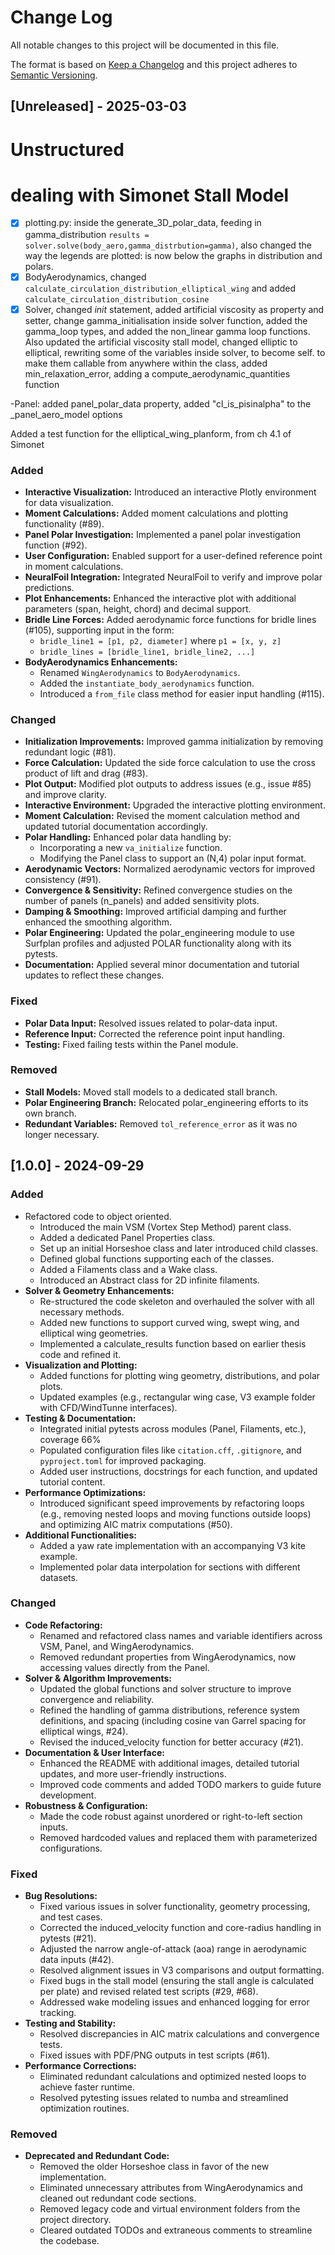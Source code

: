 # Change Log
All notable changes to this project will be documented in this file.

The format is based on [Keep a Changelog](http://keepachangelog.com/)
and this project adheres to [Semantic Versioning](http://semver.org/).

## [Unreleased] - 2025-03-03

# Unstructured

# dealing with Simonet Stall Model
- [x] plotting.py: inside the generate_3D_polar_data, 
feeding in gamma_distribution `results = solver.solve(body_aero,gamma_distrbution=gamma)`, also changed the way the legends are plotted: is now below the graphs in distribution and polars.
- [x] BodyAerodynamics, changed `calculate_circulation_distribution_elliptical_wing` and added `calculate_circulation_distribution_cosine`
- [x] Solver, changed _init_ statement, added artificial viscosity as property and setter, change gamma_initialisation inside solver function, added the gamma_loop types, and added the non_linear gamma loop functions. Also updated the artificial viscosity stall model, changed elliptic to elliptical, rewriting some of the variables inside solver, to become self. to make them callable from anywhere within the class, added min_relaxation_error, adding a compute_aerodynamic_quantities function

-Panel: added panel_polar_data property, added "cl_is_pisinalpha" to the _panel_aero_model options

Added a test function for the elliptical_wing_planform, from ch 4.1 of Simonet




### Added
- **Interactive Visualization:** Introduced an interactive Plotly environment for data visualization.
- **Moment Calculations:** Added moment calculations and plotting functionality (#89).
- **Panel Polar Investigation:** Implemented a panel polar investigation function (#92).
- **User Configuration:** Enabled support for a user-defined reference point in moment calculations.
- **NeuralFoil Integration:** Integrated NeuralFoil to verify and improve polar predictions.
- **Plot Enhancements:** Enhanced the interactive plot with additional parameters (span, height, chord) and decimal support.
- **Bridle Line Forces:** Added aerodynamic force functions for bridle lines (#105), supporting input in the form:
  - `bridle_line1 = [p1, p2, diameter]` where `p1 = [x, y, z]`
  - `bridle_lines = [bridle_line1, bridle_line2, ...]`
- **BodyAerodynamics Enhancements:** 
  - Renamed `WingAerodynamics` to `BodyAerodynamics`.
  - Added the `instantiate_body_aerodynamics` function.
  - Introduced a `from_file` class method for easier input handling (#115).

### Changed
- **Initialization Improvements:** Improved gamma initialization by removing redundant logic (#81).
- **Force Calculation:** Updated the side force calculation to use the cross product of lift and drag (#83).
- **Plot Output:** Modified plot outputs to address issues (e.g., issue #85) and improve clarity.
- **Interactive Environment:** Upgraded the interactive plotting environment.
- **Moment Calculation:** Revised the moment calculation method and updated tutorial documentation accordingly.
- **Polar Handling:** Enhanced polar data handling by:
  - Incorporating a new `va_initialize` function.
  - Modifying the Panel class to support an (N,4) polar input format.
- **Aerodynamic Vectors:** Normalized aerodynamic vectors for improved consistency (#91).
- **Convergence & Sensitivity:** Refined convergence studies on the number of panels (n_panels) and added sensitivity plots.
- **Damping & Smoothing:** Improved artificial damping and further enhanced the smoothing algorithm.
- **Polar Engineering:** Updated the polar_engineering module to use Surfplan profiles and adjusted POLAR functionality along with its pytests.
- **Documentation:** Applied several minor documentation and tutorial updates to reflect these changes.

### Fixed
- **Polar Data Input:** Resolved issues related to polar-data input.
- **Reference Input:** Corrected the reference point input handling.
- **Testing:** Fixed failing tests within the Panel module.

### Removed
- **Stall Models:** Moved stall models to a dedicated stall branch.
- **Polar Engineering Branch:** Relocated polar_engineering efforts to its own branch.
- **Redundant Variables:** Removed `tol_reference_error` as it was no longer necessary.


## [1.0.0] - 2024-09-29

### Added 
- Refactored code to object oriented. 
  - Introduced the main VSM (Vortex Step Method) parent class.
  - Added a dedicated Panel Properties class.
  - Set up an initial Horseshoe class and later introduced child classes.
  - Defined global functions supporting each of the classes.
  - Added a Filaments class and a Wake class.
  - Introduced an Abstract class for 2D infinite filaments.
- **Solver & Geometry Enhancements:**
  - Re-structured the code skeleton and overhauled the solver with all necessary methods.
  - Added new functions to support curved wing, swept wing, and elliptical wing geometries.
  - Implemented a calculate_results function based on earlier thesis code and refined it.
- **Visualization and Plotting:**
  - Added functions for plotting wing geometry, distributions, and polar plots.
  - Updated examples (e.g., rectangular wing case, V3 example folder with CFD/WindTunne interfaces).
- **Testing & Documentation:**
  - Integrated initial pytests across modules (Panel, Filaments, etc.), coverage 66%
  - Populated configuration files like `citation.cff`, `.gitignore`, and `pyproject.toml` for improved packaging.
  - Added user instructions, docstrings for each function, and updated tutorial content.
- **Performance Optimizations:**
  - Introduced significant speed improvements by refactoring loops (e.g., removing nested loops and moving functions outside loops) and optimizing AIC matrix computations (#50).
- **Additional Functionalities:**
  - Added a yaw rate implementation with an accompanying V3 kite example.
  - Implemented polar data interpolation for sections with different datasets.

### Changed
- **Code Refactoring:**
  - Renamed and refactored class names and variable identifiers across VSM, Panel, and WingAerodynamics.
  - Removed redundant properties from WingAerodynamics, now accessing values directly from the Panel.
- **Solver & Algorithm Improvements:**
  - Updated the global functions and solver structure to improve convergence and reliability.
  - Refined the handling of gamma distributions, reference system definitions, and spacing (including cosine van Garrel spacing for elliptical wings, #24).
  - Revised the induced_velocity function for better accuracy (#21).
- **Documentation & User Interface:**
  - Enhanced the README with additional images, detailed tutorial updates, and more user-friendly instructions.
  - Improved code comments and added TODO markers to guide future development.
- **Robustness & Configuration:**
  - Made the code robust against unordered or right-to-left section inputs.
  - Removed hardcoded values and replaced them with parameterized configurations.

### Fixed
- **Bug Resolutions:**
  - Fixed various issues in solver functionality, geometry processing, and test cases.
  - Corrected the induced_velocity function and core-radius handling in pytests (#21).
  - Adjusted the narrow angle-of-attack (aoa) range in aerodynamic data inputs (#42).
  - Resolved alignment issues in V3 comparisons and output formatting.
  - Fixed bugs in the stall model (ensuring the stall angle is calculated per plate) and revised related test scripts (#29, #68).
  - Addressed wake modeling issues and enhanced logging for error tracking.
- **Testing and Stability:**
  - Resolved discrepancies in AIC matrix calculations and convergence tests.
  - Fixed issues with PDF/PNG outputs in test scripts (#61).
- **Performance Corrections:**
  - Eliminated redundant calculations and optimized nested loops to achieve faster runtime.
  - Resolved pytesting issues related to numba and streamlined optimization routines.

### Removed
- **Deprecated and Redundant Code:**
  - Removed the older Horseshoe class in favor of the new implementation.
  - Eliminated unnecessary attributes from WingAerodynamics and cleaned out redundant code sections.
  - Removed legacy code and virtual environment folders from the project directory.
  - Cleared outdated TODOs and extraneous comments to streamline the codebase.

